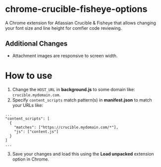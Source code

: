 # chrome-crucible-fisheye-options
A Chrome extension for Atlassian Crucible &amp; Fisheye that allows changing your font size and line height for comfier code reviewing.

## Additional Changes
* Attachment images are responsive to screen width.

# How to use

1. Change the `HOST_URL` in **background.js** to some domain like: `crucible.mydomain.com`.
2. Specify `content_scripts` match pattern(s) in **manifest.json** to match your URLs like:

```
...
"content_scripts": [
  {
    "matches": ["https://crucible.mydomain.com/*"],
    "js": ["content.js"]
  }
]
...
```

3. Save your changes and load this using the **Load unpacked** extension option in Chrome.
